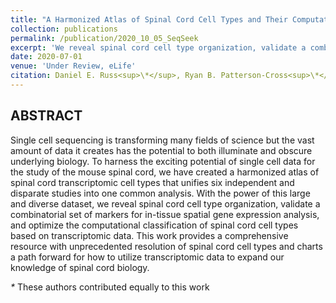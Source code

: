 ```yaml
---
title: "A Harmonized Atlas of Spinal Cord Cell Types and Their Computational Classification"
collection: publications
permalink: /publication/2020_10_05_SeqSeek
excerpt: 'We reveal spinal cord cell type organization, validate a combinatorial set of markers for in-tissue spatial gene expression analysis, and optimize the computational classification of spinal cord cell types based on transcriptomic data.'
date: 2020-07-01
venue: 'Under Review, eLife'
citation: Daniel E. Russ<sup>\*</sup>, Ryan B. Patterson-Cross<sup>\*</sup>, Li Li, Stephanie C. Koch, Kaya J.E. Matson, Ariel J. Levine (2020). &quot;Selecting single cell clustering parameter values with sub-sampling robustness metrics.&quot; <i>Under Review, eLife</i>.'
---
```



## ABSTRACT 

Single cell sequencing is transforming many fields of science but the vast amount of data it creates has the potential to both illuminate and obscure underlying biology. To harness the exciting potential of single cell data for the study of the mouse spinal cord, we have created a harmonized atlas of spinal cord transcriptomic cell types that unifies six independent and disparate studies into one common analysis. With the power of this large and diverse dataset, we reveal spinal cord cell type organization, validate a combinatorial set of markers for in-tissue spatial gene expression analysis, and optimize the computational classification of spinal cord cell types based on transcriptomic data. This work provides a comprehensive resource with unprecedented resolution of spinal cord cell types and charts a path forward for how to utilize transcriptomic data to expand our knowledge of spinal cord biology.

_\*_ These authors contributed equally to this work
